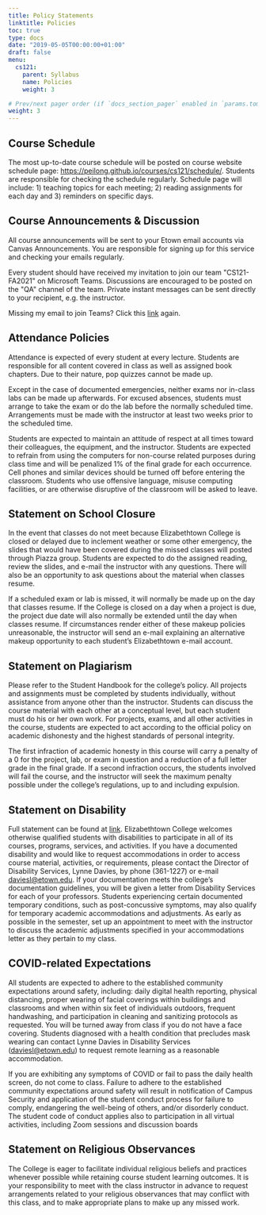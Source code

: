 ```yaml
---
title: Policy Statements
linktitle: Policies
toc: true
type: docs
date: "2019-05-05T00:00:00+01:00"
draft: false
menu:
  cs121:
    parent: Syllabus
    name: Policies
    weight: 3

# Prev/next pager order (if `docs_section_pager` enabled in `params.toml`)
weight: 3
---
```


## Course Schedule
The most up-to-date course schedule will be posted on course website schedule page: https://peilong.github.io/courses/cs121/schedule/. Students are responsible for checking the schedule regularly. Schedule page will include: 1) teaching topics for each meeting; 2) reading assignments for each day and 3) reminders on specific days.

## Course Announcements & Discussion

All course announcements will be sent to your Etown email accounts via Canvas Announcements. You are responsible for signing up for this service and checking your emails regularly.

Every student should have received my invitation to join our team "CS121-FA2021" on Microsoft Teams. Discussions are encouraged to be posted on the "QA" channel of the team. Private instant messages can be sent directly to your recipient, e.g. the instructor.

Missing my email to join Teams? Click this [link](https://teams.microsoft.com/l/channel/19%3a231316b875a6479fa5fe2c8b0cd5c4fd%40thread.tacv2/CS121-FA2021?groupId=81ffa3c7-aa45-454a-b495-7f43c78e5024&tenantId=1d884f12-a0d7-42f0-8b15-3a91c853bcb5) again.


## Attendance Policies

Attendance is expected of every student at every lecture. Students are responsible for all content covered in class as well as assigned book chapters. Due to their nature, pop quizzes cannot be made up.

Except in the case of documented emergencies, neither exams nor in-class labs can be made up afterwards.  For excused absences, students must arrange to take the exam or do the lab before the normally scheduled time.  Arrangements must be made with the instructor at least two weeks prior to the scheduled time.

Students are expected to maintain an attitude of respect at all times toward their colleagues, the equipment, and the instructor. Students are expected to refrain from using the computers for non-course related purposes during class time and will be penalized 1% of the final grade for each occurrence. Cell phones and similar devices should be turned off before entering the classroom. Students who use offensive language, misuse computing facilities, or are otherwise disruptive of the classroom will be asked to leave.

## Statement on School Closure

In the event that classes do not meet because Elizabethtown College is closed or delayed due to inclement weather or some other emergency, the slides that would have been covered during the missed classes will posted through Piazza group.  Students are expected to do the assigned reading, review the slides, and e-mail the instructor with any questions.  There will also be an opportunity to ask questions about the material when classes resume.

If a scheduled exam or lab is missed, it will normally be made up on the day that classes resume.  If the College is closed on a day when a project is due, the project due date will also normally be extended until the day when classes resume.  If circumstances render either of these makeup policies unreasonable, the instructor will send an e-mail explaining an alternative makeup opportunity to each student’s Elizabethtown e-mail account.

## Statement on Plagiarism

Please refer to the Student Handbook for the college’s policy.  All projects and assignments must be completed by students individually, without assistance from anyone other than the instructor.  Students can discuss the course material with each other at a conceptual level, but each student must do his or her own work.  For projects, exams, and all other activities in the course, students are expected to act according to the official policy on academic dishonesty and the highest standards of personal integrity.

The first infraction of academic honesty in this course will carry a penalty of a 0 for the project, lab, or exam in question and a reduction of a full letter grade in the final grade.  If a second infraction occurs, the students involved will fail the course, and the instructor will seek the maximum penalty possible under the college’s regulations, up to and including expulsion.

## Statement on Disability

Full statement can be found at [link](https://elizabethtown-my.sharepoint.com/:w:/g/personal/ouimetc_etown_edu/EfZ-QooKt_VPjgwsWJz230wB3Rb6CIHsPvE0xuqWCpr-UA?e=4%3acZzjpW&at=9). Elizabethtown College welcomes otherwise qualified students with disabilities to participate in all of its courses, programs, services, and activities. If you have a documented disability and would like to request accommodations in order to access course material, activities, or requirements, please contact the Director of Disability Services, Lynne Davies, by phone (361-1227) or e-mail daviesl@etown.edu. If your documentation meets the college’s documentation guidelines, you will be given a letter from Disability Services for each of your professors.  Students experiencing certain documented temporary conditions, such as post-concussive symptoms, may also qualify for temporary academic accommodations and adjustments. As early as possible in the semester, set up an appointment to meet with the instructor to discuss the academic adjustments specified in your accommodations letter as they pertain to my class.

## COVID-related Expectations

All students are expected to adhere to the established community expectations around safety, including: daily digital health reporting, physical distancing, proper wearing of facial coverings within buildings and classrooms and when within six feet of individuals outdoors, frequent handwashing, and participation in cleaning and sanitizing protocols as requested. You will be turned away from class if you do not have a face covering. Students diagnosed with a health condition that precludes mask wearing can contact Lynne Davies in Disability Services (daviesl@etown.edu) to request remote learning as a reasonable accommodation.

If you are exhibiting any symptoms of COVID or fail to pass the daily health screen, do not come to class.
Failure to adhere to the established community expectations around safety will result in notification of Campus Security and application of the student conduct process for failure to comply, endangering the well-being of others, and/or disorderly conduct. The student code of conduct applies also to participation in all virtual activities, including Zoom sessions and discussion boards


## Statement on Religious Observances

The College is eager to facilitate individual religious beliefs and practices whenever possible while retaining course student learning outcomes. It is your responsibility to meet with the class instructor in advance to request arrangements related to your religious observances that may conflict with this class, and to make appropriate plans to make up any missed work.
